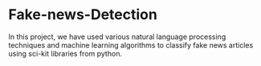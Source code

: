 # Fake-news-Detection
In this project, we have used various natural language processing techniques and machine learning algorithms to classify fake news articles using sci-kit libraries from python.
